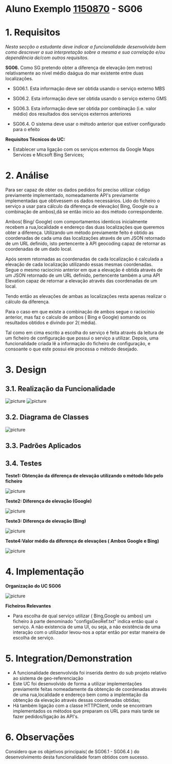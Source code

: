 **Aluno Exemplo [1150870](../)** - SG06
=======================================


# 1. Requisitos

*Nesta secção o estudante deve indicar a funcionalidade desenvolvida bem como descrever a sua interpretação sobre a mesma e sua correlação e/ou dependência de/com outros requisitos.*

**SG06.** Como SG pretendo obter a diferença de elevação (em metros) relativamente ao nível médio daágua do mar existente entre duas localizações.

- SG06.1. Esta informação deve ser obtida usando o serviço externo MBS

- SG06.2. Esta informação deve ser obtida usando o serviço externo GMS

- SG06.3. Esta informação deve ser obtida por combinação (i.e. valor médio) dos resultados dos serviços externos anteriores

- SG06.4. O sistema deve usar o método anterior que estiver configurado para o efeito


**Requisitos Técnicos do UC:**

- Establecer uma ligação com os serviços externos da Google Maps Services e Micsoft Bing Services;


# 2. Análise

Para ser capaz de obter os dados pedidos foi preciso utilizar código previamente implementado, nomeadamente API's previamente implementadas que obtivessem os dados necessários. Lido do ficheiro o serviço a usar para cálculo da diferença de elevação( Bing, Google ou a combinação de ambos),dá se então inicio ao dos método correspondente. 

Ambos( Bing/ Google) com comportamentos identicos inicialmente recebem a rua,localidade e endereço das duas localizações que queremos obter a diferença. Utilizando um método previamente feito é obtido as coordenadas de cada uma das localizações através de um JSON retornado de um URL definido, isto pertencente à API geocoding capaz de retornar as coordenadas de um dado local.

Após serem retornadas as coordenadas de cada localização é calculada a elevação de cada localização utilizando essas mesmas coordenadas. Segue o mesmo raciocinio anterior em que a elevação é obtida através de um JSON retornado de um URL definido, pertencente também a uma API Elevation capaz de retornar a elevação através das coordenadas de um local.

Tendo então as elevações de ambas as localizações resta apenas realizar o cálculo da diferença. 

Para o caso em que existe a combinação de ambos segue o raciocinio anterior, mas faz o calculo de ambos ( Bing e Google) somando os resultados obtidos e divindo por 2( média). 

Tal como em cima escrito a escolha do serviço é feita através da leitura de um ficheiro de configuração que possui o serviço a utilizar. Depois, uma funcionalidade criada lê a informação do ficheiro de configuração,
e consoante o que este possui ele processa o método desejado.


# 3. Design

## 3.1. Realização da Funcionalidade

![picture](https://bitbucket.org/1150812/lapr4-2018-2019-grupo-di-3/raw/bc1bd8dc8bb50c8169bd844f4bc89adcc75c8127/docs/1150870/SG06/sd_2.png)
![picture](https://bitbucket.org/1150812/lapr4-2018-2019-grupo-di-3/raw/bc1bd8dc8bb50c8169bd844f4bc89adcc75c8127/docs/1150870/SG06/sd_1.png)

## 3.2. Diagrama de Classes

![picture](https://bitbucket.org/1150812/lapr4-2018-2019-grupo-di-3/raw/bc1bd8dc8bb50c8169bd844f4bc89adcc75c8127/docs/1150870/SG06/cd_1.png)

## 3.3. Padrões Aplicados

## 3.4. Testes 

**Teste1: Obtenção da diferença de elevação utilizando o método lido pelo ficheiro** 

![picture](https://bitbucket.org/1150812/lapr4-2018-2019-grupo-di-3/raw/bc1bd8dc8bb50c8169bd844f4bc89adcc75c8127/docs/1150870/SG06/test_3.png)


**Teste2: Diferença de elevação (Google)** 

![picture](https://bitbucket.org/1150812/lapr4-2018-2019-grupo-di-3/raw/bc1bd8dc8bb50c8169bd844f4bc89adcc75c8127/docs/1150870/SG06/test_4.png)

**Teste3: Diferença de elevação (Bing)**

![picture](https://bitbucket.org/1150812/lapr4-2018-2019-grupo-di-3/raw/bc1bd8dc8bb50c8169bd844f4bc89adcc75c8127/docs/1150870/SG06/test_2.png)


**Teste4:Valor médio da diferença de elevações ( Ambos Google e Bing)** 

![picture](https://bitbucket.org/1150812/lapr4-2018-2019-grupo-di-3/raw/bc1bd8dc8bb50c8169bd844f4bc89adcc75c8127/docs/1150870/SG06/test_1.png)


# 4. Implementação

**Organização do UC SG06**

![picture](https://bitbucket.org/1150812/lapr4-2018-2019-grupo-di-3/raw/bc1bd8dc8bb50c8169bd844f4bc89adcc75c8127/docs/1150870/SG06/general.png)

**Ficheiros Relevantes**

- Para escolha de qual serviço utilizar ( Bing,Google ou ambos) um ficheiro à parte denominado "configsGeoRef.txt" indica então qual o serviço. A não existencia de uma UI, ou seja, a não existência de uma interação com o utilizador levou-nos a optar então por estar maneira de escolha de serviço.


# 5. Integration/Demonstration

- A funcionalidade desenvolvida foi inserida dentro do sub projeto relativo ao sistema de geo-referenciação
- Este UC foi desenvolvido de forma a utilizar implementações previamente feitas nomeadamente da obtenção de coordenadas através de uma rua,localidade e endereço bem como a implemtação da obtenção da elevação através dessas coordenadas obtidas;
- Há também ligação com a classe HTTPClient, onde se encontram implementados os métodos que preparam os URL para mais tarde se fazer pedidos/ligação às API's.

# 6. Observações

Considero que os objetivos principais( de SG06.1 - SG06.4 ) do desenvolvimento desta funcionalidade foram obtidos com sucesso.



